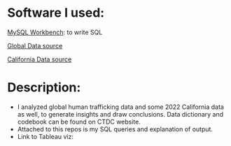 # Software I used:
[MySQL Workbench](https://dev.mysql.com/downloads/workbench/): to write SQL 

[Global Data source](https://www.ctdatacollaborative.org/page/global-k-anonymized-dataset)

[California Data source](https://cde.ucr.cjis.gov/LATEST/webapp/#/pages/downloads)

# Description: 

- I analyzed global human trafficking data and some 2022 California data as well, to generate insights and draw conclusions. Data dictionary and codebook can be found on CTDC website. 
- Attached to this repos is my SQL queries and explanation of output.
- Link to Tableau viz: 
